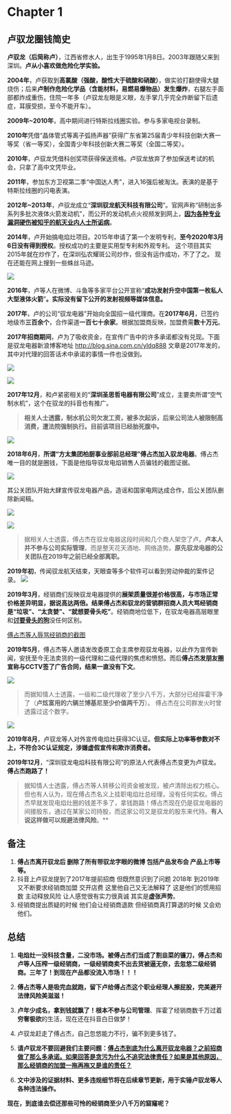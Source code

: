 # Chapter 1 

## 卢驭龙圈钱简史

**卢驭龙（后简称卢）**，江西省修水人，出生于1995年1月8日。2003年跟随父来到深圳。**卢从小喜欢做危险化学实验。**

**2004年**，卢获取到**高氯酸（强酸，酸性大于硫酸和硝酸）**，做实验打翻使得大腿烧伤；后来**卢制作危险化学品（含能材料，易燃易爆物品）发生爆炸**，右腿左手面部都炸成重伤，住院一年多（卢驭龙左眼是义眼，左手掌几乎完全炸断留下后遗症，耳膜受损，至今不能开车）。

**2009年~2010年**，高中期间进行特斯拉线圈实验。参与多家电视台录制。

**2010年**凭借“晶体管式等离子弧扬声器”获得广东省第25届青少年科技创新大赛一等奖（省一等奖），全国青少年科技创新大赛二等奖（全国二等奖）。

**2010年**，卢驭龙凭借科创奖项获得保送资格。卢驭龙放弃了参加保送考试的机会，只拿了高中文凭毕业。

**2011年**，参加东方卫视第二季“中国达人秀”，进入16强后被淘汰。表演的是基于特斯拉线圈的闪电表演。

**2012年~2013年**，卢驭龙成立“**深圳驭龙航天科技有限公司**”。官网声称“研制出多系列多批次液体火箭发动机”，而公开的发动机点火视频发到网上，[**因为各种专业漏洞硬伤被知乎的航天业内人士所诟病**](https://www.zhihu.com/question/49108615/answer/114463893 "**因为各种专业漏洞硬伤被知乎的航天业内人士所诟病*")。


**2014年**，卢开始搞电焰灶项目。2015年申请了第一个发明专利，**至今2020年3月6日没有得到授权**。授权成功的主要是实用型专利和外观专利。  这个项目其实2015年就在炒作了，在深圳弘农耀斑公司炒作，但没有运作成功，不了了之。 现在还能在网上搜到一些蛛丝马迹。

![](https://raw.githubusercontent.com/luyulongfaker/evidence/master/%E5%85%B6%E4%BB%96%E8%99%9A%E5%81%87%E5%A4%B8%E5%A4%A7%E5%AE%A3%E4%BC%A0/%E6%97%A9%E6%9C%9F%E7%82%92%E4%BD%9C%E8%88%AA%E5%A4%A9%E5%85%AC%E5%8F%B8.png)

**2016年**，卢等人在微博、斗鱼等多家平台公开宣称“**成功发射升空中国第一枚私人大型液体火箭**”**。实际没有留下公开的发射视频等媒体信息。**

**2017年**，卢的公司“驭龙电器”开始向全国招一级代理商。在**2017年6月**，已签约地级市**三百余个**，合作渠道**一百七十余家**。根据加盟商反映，加盟费需**数十万元**。

**2017年招商期间**，卢为了吸收资金，在宣传广告中的许多承诺都没有兑现。下面是驭龙电器新浪博客地址 http://blog.sina.com.cn/yldq888    文章是2017年发的，其中对代理的回答话术中承诺的事情一件也没做到。

![](https://raw.githubusercontent.com/luyulongfaker/evidence/master/%E7%94%B5%E7%84%B0%E7%81%B6%E6%96%B0%E6%B5%AA%E5%8D%9A%E5%AE%A2/%E5%9B%9E%E7%AD%94%E7%BB%8F%E9%94%80%E5%95%86%E9%97%AE%E9%A2%98%E6%88%AA%E5%9B%BE.png)

![](https://raw.githubusercontent.com/luyulongfaker/evidence/master/%E7%94%B5%E7%84%B0%E7%81%B6%E6%96%B0%E6%B5%AA%E5%8D%9A%E5%AE%A2/%E5%9B%9E%E7%AD%94%E7%BB%8F%E9%94%80%E5%95%86%E9%97%AE%E9%A2%98%E6%88%AA%E5%9B%BE2.png)

**2017年12月**，和卢紧密相关的“**深圳圣思哲电器有限公司**”成立，主要卖所谓“空气制水机”，这个在驭龙的抖音也有推广。
>**相关人士透露，制水机公司欠发工资，被多次起诉，后来公司法人被限制高消费，遭法院强制执行。目前该项目已经胎死腹中。**

![](https://raw.githubusercontent.com/luyulongfaker/evidence/master/%E4%BC%81%E6%9F%A5%E6%9F%A5%26%E5%A4%A9%E7%9C%BC%E6%9F%A5/%E5%8D%A2%E9%A9%AD%E9%BE%99%E5%88%B6%E6%B0%B4%E6%9C%BA%E8%A2%AB%E6%B3%95%E9%99%A2%E5%8A%B3%E5%8A%A8%E4%BB%B2%E8%A3%81.png)

**2018年6月**，**所谓“方太集团柏厨事业部前总经理”傅占杰加入驭龙电器**。傅占杰唯一目的就是圈钱，下面是他指导驭龙电焰销售人员骗钱的截图证据。

![](https://raw.githubusercontent.com/luyulongfaker/evidence/master/%E5%BE%AE%E4%BF%A1%E8%81%8A%E5%A4%A9%E8%AE%B0%E5%BD%95%E6%88%AA%E5%9B%BE/%E5%82%85%E5%8D%A0%E6%9D%B0/%E5%82%85%E5%8D%A0%E6%9D%B0%E7%A7%B0%E5%B0%B1%E6%98%AF%E8%A6%81%E5%88%B7%E7%BB%8F%E9%94%80%E5%95%86%E7%9A%84%E9%92%B1%EF%BC%88%E5%89%B2%E9%9F%AD%E8%8F%9C%EF%BC%89.png)

其公关团队开始大肆宣传驭龙电器产品，造谣和国家电网达成合作，后公关团队删除新闻稿。

![](https://raw.githubusercontent.com/luyulongfaker/evidence/master/%E5%BE%AE%E4%BF%A1%E8%81%8A%E5%A4%A9%E8%AE%B0%E5%BD%95%E6%88%AA%E5%9B%BE/%E5%82%85%E5%8D%A0%E6%9D%B0/%E5%82%85%E5%8D%A0%E6%9D%B0-%E5%8F%91%E6%94%B9%E5%A7%94-%E5%9B%BD%E5%AE%B6%E7%94%B5%E7%BD%91-%E5%9C%B0%E4%BA%A7%E5%95%86-%E6%8B%89%E5%85%B3%E7%B3%BB%E5%AE%A3%E4%BC%A0.png)

![](https://raw.githubusercontent.com/luyulongfaker/evidence/master/%E5%BE%AE%E4%BF%A1%E8%81%8A%E5%A4%A9%E8%AE%B0%E5%BD%95%E6%88%AA%E5%9B%BE/%E6%9C%8B%E5%8F%8B%E5%9C%88%E8%99%9A%E5%81%87%E5%AE%A3%E4%BC%A0/%E8%99%9A%E5%81%87%E5%AE%A3%E4%BC%A0.png)

>据相关人士透露，傅占杰在驭龙电器这段时间和几个商人架空了卢。**卢本人并不参与公司实际管理**，而是整天花天酒地、网络造势。**原先驭龙电器的公关团队在2019年之前已经全部离职。**

**2019年初**，传闻驭龙航天结束，天眼查等多个软件可以看到劳动仲裁的案件记录。
![](https://raw.githubusercontent.com/luyulongfaker/evidence/master/%E4%BC%81%E6%9F%A5%E6%9F%A5%26%E5%A4%A9%E7%9C%BC%E6%9F%A5/%E9%A9%AD%E9%BE%99%E8%88%AA%E5%A4%A9%E8%A2%AB%E6%B3%95%E9%99%A2%E5%8A%B3%E5%8A%A8%E4%BB%B2%E8%A3%81.png)

**2019年3月**，经销商们反映驭龙电器提供的**展架质量很差价格很高，与市场正常价格差异明显，据说高达两倍。**结果傅占杰和驭龙的营销群招商人员大骂经销商是**“垃圾”、“太贪婪”、“就想要骨头吃”**。经销商地位低下，在驭龙电器高层眼里和<u>**讨要骨头的狗**</u>没任何区别。

[傅占杰等人辱骂经销商的截图](https://github.com/luyulongfaker/evidence/tree/master/%E5%BE%AE%E4%BF%A1%E8%81%8A%E5%A4%A9%E8%AE%B0%E5%BD%95%E6%88%AA%E5%9B%BE/%E5%82%85%E5%8D%A0%E6%9D%B0 "傅占杰等人辱骂经销商的截图")

**2019年5月**，傅占杰等人邀请发改委原工会主席参观驭龙电器，以此作为宣传新闻，安抚至今无法卖货的一级代理和二级代理的焦虑和愤怒。而后**傅占杰发朋友圈宣称与CCTV签了广告合同，结果一直没有下文**。

![](https://raw.githubusercontent.com/luyulongfaker/evidence/master/%E5%BE%AE%E4%BF%A1%E8%81%8A%E5%A4%A9%E8%AE%B0%E5%BD%95%E6%88%AA%E5%9B%BE/%E6%9C%8B%E5%8F%8B%E5%9C%88%E8%99%9A%E5%81%87%E5%AE%A3%E4%BC%A0/%E8%99%9A%E5%81%87%E5%AE%A3%E4%BC%A0-CCTV%E5%B9%BF%E5%91%8A.png)

>而据知情人士透露，一级和二级代理收了至少八千万，大部分已经挥霍干净了（**卢炫富用的六辆兰博基尼至少价值两千万**）。 傅占杰在公司群发火时曾透露过这个数字。

![](https://raw.githubusercontent.com/luyulongfaker/evidence/master/%E5%BE%AE%E4%BF%A1%E8%81%8A%E5%A4%A9%E8%AE%B0%E5%BD%95%E6%88%AA%E5%9B%BE/%E5%82%85%E5%8D%A0%E6%9D%B0/%E5%82%85%E5%8D%A0%E6%9D%B0%E5%92%8C%E5%8D%A2%E5%A6%88%E5%A6%88%EF%BC%88%E5%86%B7%E6%B4%81%EF%BC%89%E5%86%B2%E7%AA%81.png)

**2019年8月**，卢驭龙等人对外宣传电焰灶获得3C认证。**但实际上功率等参数对不上，不符合3C认证规定，涉嫌虚假宣传和欺诈消费者。**

**2019年12月**，“深圳驭龙电焰科技有限公司”的原法人代表傅占杰变更为卢驭龙。**傅占杰跑路了！**

>据知情人士透露，傅占杰等人转移公司资金被发现，被卢清除出权力核心。但也有人认为，现在傅占杰名义上挂职电焰灶总经理，没有任何实权。傅占杰早就发现电焰灶圈的钱差不多了，拿钱跑路！傅占杰现在仍是驭龙电器的间接股东，通过在某家公司持股，而这家公司又是驭龙的股东来代持。**有人说这样做可以规避法律风险**。**

## 备注

1.  **傅占杰离开驭龙后 删除了所有带驭龙字眼的微博 包括产品发布会 产品上市等等。**
2.  抖音上卢驭龙提到了2017年提前招商 但既然意识到了问题 2018年 到2019年又不断要求经销商加盟 交开店费 这里他自己又无法解释了  这是他们的惯用招数 主动释放风险 让人感觉很有实力很真诚 其实是**虚张声势**。
3. 经销商提出质疑的时候 他们会让经销商退款 但经销商真打算退的时候 又会劝他们。

## 总结

1. **电焰灶一没科技含量，二没市场。被傅占杰们当成了割韭菜的镰刀，傅占杰和卢等人压榨一级经销商，一级经销商卖不出去货被逼无奈，去忽悠二级经销商。三年了！到现在产品都没流入市场！！！**

2. **傅占杰等人是吸完血就跑，留下卢给傅占杰这个职业经理人擦屁股，完美避开法律风险美滋滋！**

3. **卢年少成名，拿到钱就飘了！根本不参与公司管理**、挥霍了经销商数千万过着**穷奢极欲**的生活，现在还在抖音白日做梦！

4. 卢驭龙赶走了傅占杰，自己忽悠能力不行，骗不到更多钱了。

5. **请卢驭龙不要回避我们主要问题：<u>傅占杰到底为什么离开驭龙电器？之前招商做了那么多承诺。如果回答是贪污为什么不追究法律责任？如果是其他原因，那么经销商的加盟一拖再拖又是谁的责任？**</u>

6. **文中涉及的证据材料、更多违规细节将在后续章节更新，用于实锤卢驭龙等人各种违法操作。**

**现在，到底谁去偿还那些可怜的经销商至少八千万的窟窿呢？**


